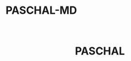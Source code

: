 # PASCHAL-MD
<a><img scr='http://telegra.ph/file/66b884192c27df20403.jpg'/></a>
<a><img scr='http://telegra.ph/file/66b884192c27df20403.jpg'/></a>
<h1 align="center"> PASCHAL </h1>
